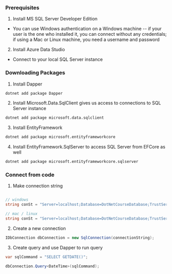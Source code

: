 ### Prerequisites
1. Install MS SQL Server Developer Edition
- You can use Windows authentication on a Windows machine -- if your user is the one who installed it, you can connect without any credentials; if using a Mac or Linux machine, you need a username and password
2. Install Azure Data Studio
- Connect to your local SQL Server instance

### Downloading Packages
1. Install Dapper
```sh
dotnet add package Dapper
```

2. Install Microsoft.Data.SqlClient gives us access to connections to SQL Server instance
```sh
dotnet add package microsoft.data.sqlclient
```

3. Install EntityFramework
```sh
dotnet add package microsoft.entityframeworkcore
```

4. Install EntityFramework.SqlServer to access SQL Server from EFCore as well
```sh
dotnet add package microsoft.entityframeworkcore.sqlserver
```


### Connect from code
1. Make connection string
```cs

// windows
string conSt = "Server=localhost;Database=DotNetCourseDatabase;TrustServerCertificate=true;Trusted_Connection=true";

// mac / linux
string conSt = "Server=localhost;Database=DotNetCourseDatabase;TrustServerCertificate=true;Trusted_Connection=false;User Id=sa;Password=SQLConnect1";
```

2. Create a new connection
```cs
IDbConnection dbConnection = new SqlConnection(connectionString);
```

3. Create query and use Dapper to run query
```cs
var sqlCommand = "SELECT GETDATE()";

dbConnection.Query<DateTime>(sqlCommand);
```